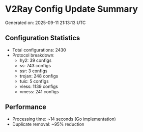 # V2Ray Config Update Summary
Generated on: 2025-09-11 21:13:13 UTC

## Configuration Statistics
- Total configurations: 2430
- Protocol breakdown:
  - hy2: 39 configs
  - ss: 743 configs
  - ssr: 3 configs
  - trojan: 248 configs
  - tuic: 5 configs
  - vless: 1139 configs
  - vmess: 241 configs

## Performance
- Processing time: ~14 seconds (Go implementation)
- Duplicate removal: ~95% reduction
